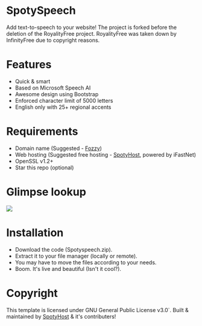 # SpotySpeech
Add text-to-speech to your website! The project is forked before the deletion of the RoyalityFree project. RoyalityFree was taken down by InfinityFree due to copyright reasons.


# Features
- Quick & smart
- Based on Microsoft Speech AI
- Awesome design using Bootstrap
- Enforced character limit of 5000 letters
- English only with 25+ regional accents

# Requirements
- Domain name (Suggested - [Fozzy](https://accounts.fozzy.com/))
- Web hosting (Suggested free hosting - [SpotyHost](https://spotyhost.org/), powered by iFastNet)
- OpenSSL v1.2+
- Star this repo (optional)

# Glimpse lookup

<img src="https://i.imgur.com/xiWV3T1.png">

# Installation

- Download the code (Spotyspeech.zip).
- Extract it to your file manager (locally or remote).
- You may have to move the files according to your needs.
- Boom. It's live and beautiful (Isn't it cool?).

# Copyright

This template is licensed under GNU General Public License v3.0`. Built & maintained by [SpotyHost](https://github.com/SpotyHost) & it's contributers!
